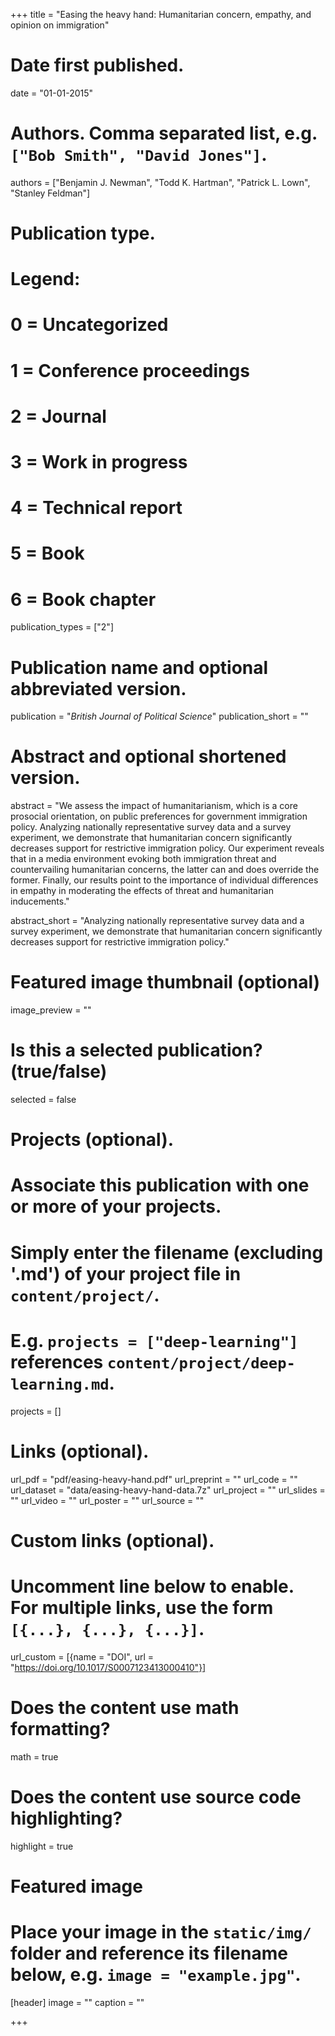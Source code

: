 +++
title = "Easing the heavy hand: Humanitarian concern, empathy, and opinion on immigration"

# Date first published.
date = "01-01-2015"

# Authors. Comma separated list, e.g. `["Bob Smith", "David Jones"]`.
authors = ["Benjamin J. Newman", "Todd K. Hartman", "Patrick L. Lown", "Stanley Feldman"]

# Publication type.
# Legend:
# 0 = Uncategorized
# 1 = Conference proceedings
# 2 = Journal
# 3 = Work in progress
# 4 = Technical report
# 5 = Book
# 6 = Book chapter
publication_types = ["2"]

# Publication name and optional abbreviated version.
publication = "*British Journal of Political Science*"
publication_short = ""

# Abstract and optional shortened version.
abstract = "We assess the impact of humanitarianism, which is a core prosocial orientation, on public preferences for government immigration policy. Analyzing nationally representative survey data and a survey experiment, we demonstrate that humanitarian concern significantly decreases support for restrictive immigration policy. Our experiment reveals that in a media environment evoking both immigration threat and countervailing humanitarian concerns, the latter can and does override the former. Finally, our results point to the importance of individual differences in empathy in moderating the effects of threat and humanitarian inducements."

abstract_short = "Analyzing nationally representative survey data and a survey experiment, we demonstrate that humanitarian concern significantly decreases support for restrictive immigration policy."

# Featured image thumbnail (optional)
image_preview = ""

# Is this a selected publication? (true/false)
selected = false

# Projects (optional).
#   Associate this publication with one or more of your projects.
#   Simply enter the filename (excluding '.md') of your project file in `content/project/`.
#   E.g. `projects = ["deep-learning"]` references `content/project/deep-learning.md`.
projects = []

# Links (optional).
url_pdf = "pdf/easing-heavy-hand.pdf"
url_preprint = ""
url_code = ""
url_dataset = "data/easing-heavy-hand-data.7z"
url_project = ""
url_slides = ""
url_video = ""
url_poster = ""
url_source = ""

# Custom links (optional).
#   Uncomment line below to enable. For multiple links, use the form `[{...}, {...}, {...}]`.
url_custom = [{name = "DOI", url = "https://doi.org/10.1017/S0007123413000410"}]

# Does the content use math formatting?
math = true

# Does the content use source code highlighting?
highlight = true

# Featured image
# Place your image in the `static/img/` folder and reference its filename below, e.g. `image = "example.jpg"`.
[header]
image = ""
caption = ""

+++

